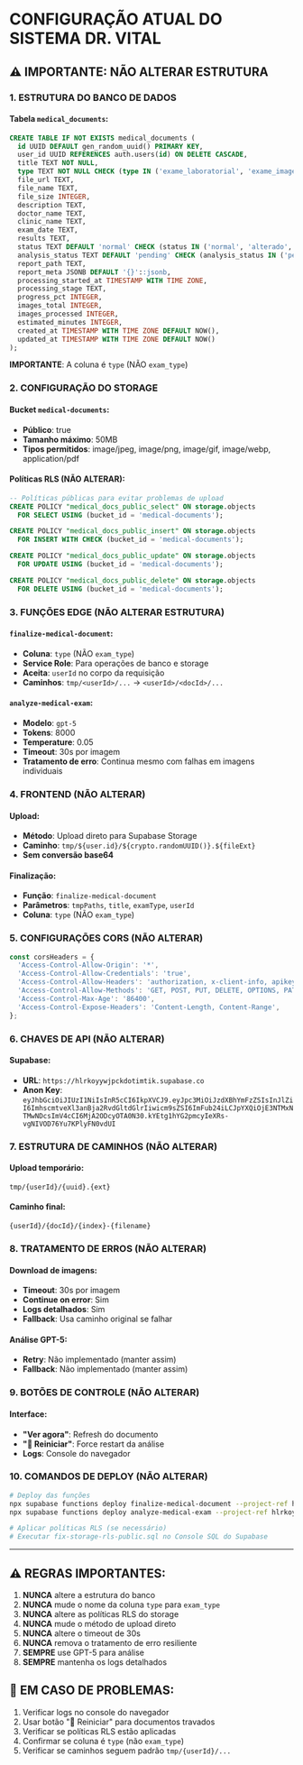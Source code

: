# CONFIGURAÇÃO ATUAL DO SISTEMA DR. VITAL

## ⚠️ IMPORTANTE: NÃO ALTERAR ESTRUTURA

### 1. ESTRUTURA DO BANCO DE DADOS

#### Tabela `medical_documents`:
```sql
CREATE TABLE IF NOT EXISTS medical_documents (
  id UUID DEFAULT gen_random_uuid() PRIMARY KEY,
  user_id UUID REFERENCES auth.users(id) ON DELETE CASCADE,
  title TEXT NOT NULL,
  type TEXT NOT NULL CHECK (type IN ('exame_laboratorial', 'exame_imagem', 'relatorio_medico', 'prescricao', 'historico_clinico', 'certificado_medico')),
  file_url TEXT,
  file_name TEXT,
  file_size INTEGER,
  description TEXT,
  doctor_name TEXT,
  clinic_name TEXT,
  exam_date TEXT,
  results TEXT,
  status TEXT DEFAULT 'normal' CHECK (status IN ('normal', 'alterado', 'critico', 'pendente')),
  analysis_status TEXT DEFAULT 'pending' CHECK (analysis_status IN ('pending', 'processing', 'ready', 'error')),
  report_path TEXT,
  report_meta JSONB DEFAULT '{}'::jsonb,
  processing_started_at TIMESTAMP WITH TIME ZONE,
  processing_stage TEXT,
  progress_pct INTEGER,
  images_total INTEGER,
  images_processed INTEGER,
  estimated_minutes INTEGER,
  created_at TIMESTAMP WITH TIME ZONE DEFAULT NOW(),
  updated_at TIMESTAMP WITH TIME ZONE DEFAULT NOW()
);
```

**IMPORTANTE**: A coluna é `type` (NÃO `exam_type`)

### 2. CONFIGURAÇÃO DO STORAGE

#### Bucket `medical-documents`:
- **Público**: true
- **Tamanho máximo**: 50MB
- **Tipos permitidos**: image/jpeg, image/png, image/gif, image/webp, application/pdf

#### Políticas RLS (NÃO ALTERAR):
```sql
-- Políticas públicas para evitar problemas de upload
CREATE POLICY "medical_docs_public_select" ON storage.objects
  FOR SELECT USING (bucket_id = 'medical-documents');

CREATE POLICY "medical_docs_public_insert" ON storage.objects
  FOR INSERT WITH CHECK (bucket_id = 'medical-documents');

CREATE POLICY "medical_docs_public_update" ON storage.objects
  FOR UPDATE USING (bucket_id = 'medical-documents');

CREATE POLICY "medical_docs_public_delete" ON storage.objects
  FOR DELETE USING (bucket_id = 'medical-documents');
```

### 3. FUNÇÕES EDGE (NÃO ALTERAR ESTRUTURA)

#### `finalize-medical-document`:
- **Coluna**: `type` (NÃO `exam_type`)
- **Service Role**: Para operações de banco e storage
- **Aceita**: `userId` no corpo da requisição
- **Caminhos**: `tmp/<userId>/...` → `<userId>/<docId>/...`

#### `analyze-medical-exam`:
- **Modelo**: `gpt-5`
- **Tokens**: 8000
- **Temperature**: 0.05
- **Timeout**: 30s por imagem
- **Tratamento de erro**: Continua mesmo com falhas em imagens individuais

### 4. FRONTEND (NÃO ALTERAR)

#### Upload:
- **Método**: Upload direto para Supabase Storage
- **Caminho**: `tmp/${user.id}/${crypto.randomUUID()}.${fileExt}`
- **Sem conversão base64**

#### Finalização:
- **Função**: `finalize-medical-document`
- **Parâmetros**: `tmpPaths`, `title`, `examType`, `userId`
- **Coluna**: `type` (NÃO `exam_type`)

### 5. CONFIGURAÇÕES CORS (NÃO ALTERAR)

```javascript
const corsHeaders = {
  'Access-Control-Allow-Origin': '*',
  'Access-Control-Allow-Credentials': 'true',
  'Access-Control-Allow-Headers': 'authorization, x-client-info, apikey, content-type, x-requested-with, Authorization, X-Client-Info, Content-Type, Range',
  'Access-Control-Allow-Methods': 'GET, POST, PUT, DELETE, OPTIONS, PATCH',
  'Access-Control-Max-Age': '86400',
  'Access-Control-Expose-Headers': 'Content-Length, Content-Range',
};
```

### 6. CHAVES DE API (NÃO ALTERAR)

#### Supabase:
- **URL**: `https://hlrkoyywjpckdotimtik.supabase.co`
- **Anon Key**: `eyJhbGciOiJIUzI1NiIsInR5cCI6IkpXVCJ9.eyJpc3MiOiJzdXBhYmFzZSIsInJlZiI6ImhscmtveXl3anBja2RvdGltdGlrIiwicm9sZSI6ImFub24iLCJpYXQiOjE3NTMxNTMwNDcsImV4cCI6MjA2ODcyOTA0N30.kYEtg1hYG2pmcyIeXRs-vgNIVOD76Yu7KPlyFN0vdUI`

### 7. ESTRUTURA DE CAMINHOS (NÃO ALTERAR)

#### Upload temporário:
```
tmp/{userId}/{uuid}.{ext}
```

#### Caminho final:
```
{userId}/{docId}/{index}-{filename}
```

### 8. TRATAMENTO DE ERROS (NÃO ALTERAR)

#### Download de imagens:
- **Timeout**: 30s por imagem
- **Continue on error**: Sim
- **Logs detalhados**: Sim
- **Fallback**: Usa caminho original se falhar

#### Análise GPT-5:
- **Retry**: Não implementado (manter assim)
- **Fallback**: Não implementado (manter assim)

### 9. BOTÕES DE CONTROLE (NÃO ALTERAR)

#### Interface:
- **"Ver agora"**: Refresh do documento
- **"🔄 Reiniciar"**: Force restart da análise
- **Logs**: Console do navegador

### 10. COMANDOS DE DEPLOY (NÃO ALTERAR)

```bash
# Deploy das funções
npx supabase functions deploy finalize-medical-document --project-ref hlrkoyywjpckdotimtik
npx supabase functions deploy analyze-medical-exam --project-ref hlrkoyywjpckdotimtik

# Aplicar políticas RLS (se necessário)
# Executar fix-storage-rls-public.sql no Console SQL do Supabase
```

---

## ⚠️ REGRAS IMPORTANTES:

1. **NUNCA** altere a estrutura do banco
2. **NUNCA** mude o nome da coluna `type` para `exam_type`
3. **NUNCA** altere as políticas RLS do storage
4. **NUNCA** mude o método de upload direto
5. **NUNCA** altere o timeout de 30s
6. **NUNCA** remova o tratamento de erro resiliente
7. **SEMPRE** use GPT-5 para análise
8. **SEMPRE** mantenha os logs detalhados

## 🔧 EM CASO DE PROBLEMAS:

1. Verificar logs no console do navegador
2. Usar botão "🔄 Reiniciar" para documentos travados
3. Verificar se políticas RLS estão aplicadas
4. Confirmar se coluna é `type` (não `exam_type`)
5. Verificar se caminhos seguem padrão `tmp/{userId}/...`
